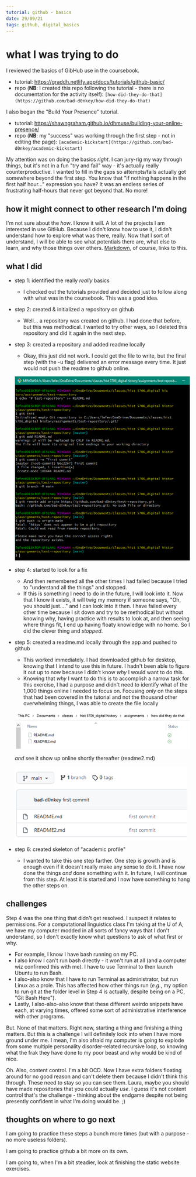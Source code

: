 ```yaml
---
tutorial: github - basics
date: 29/09/21
tags: github, digital_basics
---
```


# what I was trying to do

I reviewed the basics of GibHub use in the coursebook. 
+ tutorial: https://graddh.netlify.app/docs/tutorials/github-basic/
+ repo (**NB**: I created this repo following the tutorial - there is no documentation for the activity itself): `[how-did-they-do-that](https://github.com/bad-d0nkey/how-did-they-do-that)`
	
I also began the "Build Your Presence" tutorial. 
+ tutorial: https://shawngraham.github.io/dhmuse/building-your-online-presence/
+ repo (**NB**: my "success" was working through the first step - not in editing the page): `[academic-kickstart](https://github.com/bad-d0nkey/academic-kickstart)`

My attention was on doing the basics _right_. I can jury-rig my way through things, but it's not in a fun "try and fail" way - it's actually really counterproductive. I wanted to fill in the gaps so attempts/fails actually got somewhere beyond the first step. You know that "if nothing happens in the first half hour..." expression you have? It was an endless series of frustrating half-hours that never got beyond that. No more! 
	
## how it might connect to other research I'm doing

I'm not sure about the _how_. I know it will. A lot of the projects I am interested in use GitHub. Because I didn't know how to use it, I didn't understand how to explore what was there, really. Now that I sort of understand, I will be able to see what potentials there are, what else to learn, and why those things over others. [Markdown](https://github.com/bad-d0nkey/digital-basics/blob/main/markdown/log-file-for-tutorial-on-markdown.md), of course, links to this.

## what I did

+ step 1: identified the really _really_ basics  
	+ I checked out the tutorials provided and decided just to follow along with what was in the coursebook. This was a good idea. 

+ step 2: created & initialized a repository on github
	+ Well... a repository was created on github. I had done that before, but this was methodical. I wanted to try other ways, so I deleted this repository and did it again in the next step. 

+ step 3: created a repository and added readme locally
	+ Okay, this just did not work. I could get the file to write, but the final step (with the -u flag) delivered an error message every time. It just would not push the readme to github online. 
	
	![command line pic](command-line-readme.PNG)
	
+ step 4: started to look for a fix
	+ And then remembered all the other times I had failed because I tried to "understand all the things" and stopped. 
	+ If this is something I need to do in the future, I will look into it. Now that I know it exists, it will twig my memory if someone says, "Oh, you should just...." and I can look into it then. I have failed every other time because I sit down and try to be methodical but without knowing why, having practice with results to look at, and then seeing where things fit, I end up having floaty knowledge with no home. So I did the clever thing and _stopped_.

+ step 5: created a readme.md locally through the app and pushed to github
	+ This worked immediately. I had downloaded github for desktop, knowing that I intend to use this in future. I hadn't been able to figure it out up to now because I didn't know *why* I would want to do this. 
	+ Knowing that _why_ I want to do this is to accomplish a narrow task for this exercise, I had a purpose and didn't need to identify what of the 1,000 things online I needed to focus on. Focusing _only_ on the steps that had been covered in the tutorial and not the thousand other overwhelming things, I was able to create the file locally
	
	![readme2](readme2.PNG)
	
	_and_ see it show up online shortly thereafter (readme2.md)
	
	![readme2 online](readme2online.PNG)

+ step 6: created skeleton of "academic profile"
	+ I wanted to take this one step farther. One step is growth and is enough even if it doesn't really make any sense to do it. I have now done the things _and_ done something with it. In future, I will continue from this step. At least it is started and I now have something to hang the other steps on. 
	
## challenges 

Step 4 was the one thing that didn't get resolved. I suspect it relates to permissions. For a computational linguistics class I'm taking at the U of A, we have my computer modded in all sorts of fancy ways that I don't understand, so I don't exactly know what questions to ask of what first or why. 

+ For example, I know I have bash running on my PC. 
+ I also know I can't run bash directly - it won't run at all (and a computer wiz confirmed this with me). I have to use Terminal to then launch Ubuntu to run Bash. 
+ I also-also know that I have to run Terminal as administrator, but run Linux as a prole. This has affected how other things run (_e.g._, my option to run git at the folder level in Step 4 is actually, despite being on a PC, "Git Bash Here"). 
+ Lastly, I also-also-also know that these different weirdo snippets have each, at varying times, offered some sort of administrative interference with other programs. 

But. None of that matters. Right now, starting a thing and finishing a thing matters. 
But this is a challenge I will definitely look into when I have more ground under me. I mean, I'm also afraid my computer is going to explode from some multiple personality disorder-related recursive loop, so knowing what the frak they have done to my poor beast and why would be kind of nice.

Oh. Also, content control. I'm a bit OCD. Now I have extra folders floating around for no good reason and can't delete them because I didn't think this through. These need to stay so you can see them. Laura, maybe you should have made repositories that you could actually _use_. I guess it's not content control that's the challenge  - thinking about the endgame despite not being presently confident in what I'm doing would be. ;)

## thoughts on where to go next

I am going to practice these steps a bunch more times (but with a purpose - no more useless folders). 

I am going to practice github a bit more on its own. 

I am going to, when I'm a bit steadier, look at finishing the static website exercises.
